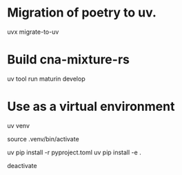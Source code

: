 # Migration of poetry to uv.
uvx migrate-to-uv

# Build cna-mixture-rs
uv tool run maturin develop

# Use as a virtual environment
uv venv

source .venv/bin/activate

uv pip install -r pyproject.toml
uv pip install -e .

deactivate
